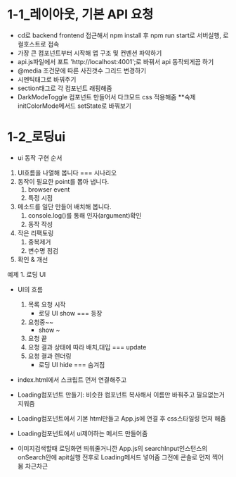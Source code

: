 # 1-1_레이아웃, 기본 API 요청
- cd로 backend frontend 접근해서 npm install 후 npm run start로 서버실행, 로컬호스트로 접속
- 가장 큰 컴포넌트부터 시작해 앱 구조 및 컨벤션 파악하기
- api.js파일에서 포트 'http://localhost:4001';로 바꿔서 api 동작되게끔 하기
- @media 조건문에 따른 사진갯수 그리드 변경하기
- 시멘틱태그로 바꿔주기
- section태그로 각 컴포넌트 래핑해줌
- DarkModeToggle 컴포넌트 만들어서 다크모드 css 적용해줌
**숙제 initColorMode메서드 setState로 바꿔보기

# 1-2_로딩ui
 - ui 동작 구현 순서
 1. UI흐름을 나열해 봅니다 === 시나리오
 2. 동작이 필요한 point를 뽑아 냅니다.
     1. browser event
     2. 특정 시점
 3. 메소드를 일단 만들어 배치해 봅니다.
     1. console.log()를 통해 인자(argument)확인
     2. 동작 작성
 4. 작은 리팩토링
     1. 중복제거
     2. 변수명 점검
 5. 확인 & 개선

예제 1. 로딩 UI
- UI의 흐름
    1. 목록 요청 시작
        - 로딩 UI show === 등장
    2. 요청중~~
        - show ~
    3. 요청 끝
    4. 요청 결과 상태에 따라 배치,대입 === update
    5. 요청 결과 렌더링
        - 로딩 UI hide === 숨겨짐

 - index.html에서 스크립트 먼저 연결해주고
 - Loading컴포넌트 만들기: 비슷한 컴포넌트 복사해서 이름만 바꿔주고 필요없는거 지워줌
 - Loading컴포넌트에서 기본 html만들고 App.js에 연결 후 css스타일링 먼저 해줌
 - Loading컴포넌트에서 ui제어하는 메서드 만들어줌
 - 이미지검색할때 로딩화면 띄워줄거니깐 App.js의 searchInput인스턴스의 onSearch안에 apit실행 전후로 Loading메서드 넣어줌 그전에 콘솔로 먼저 찍어봄 차근차근
